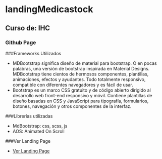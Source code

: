 # landingMedicastock
## Curso de: IHC
### Github Page

###Frameworks Utilizados
- MDBootstrap significa diseño de material para bootstrap. O en 
pocas palabras, una versión de bootstrap inspirada en Material 
Designs.  MDBootstrap tiene cientos de hermosos componentes, 
plantillas, animaciones, efectos y ayudantes. Todo totalmente 
responsivo, compatible con diferentes navegadores y es fácil de usar.
- Bootstrap es un marco CSS gratuito y de código abierto dirigido al 
desarrollo web front-end responsivo y móvil. Contiene plantillas de 
diseño basadas en CSS y JavaScript para tipografía, formularios, botones, 
navegación y otros componentes de la interfaz.

###Librerías utilizadas
- MdBootstrap: css, scss, js
- AOS: Animated On Scroll

###Ver Landing Page
- [Ver Landing Page](https://andreaml06.github.io/landingMedicastock/)

